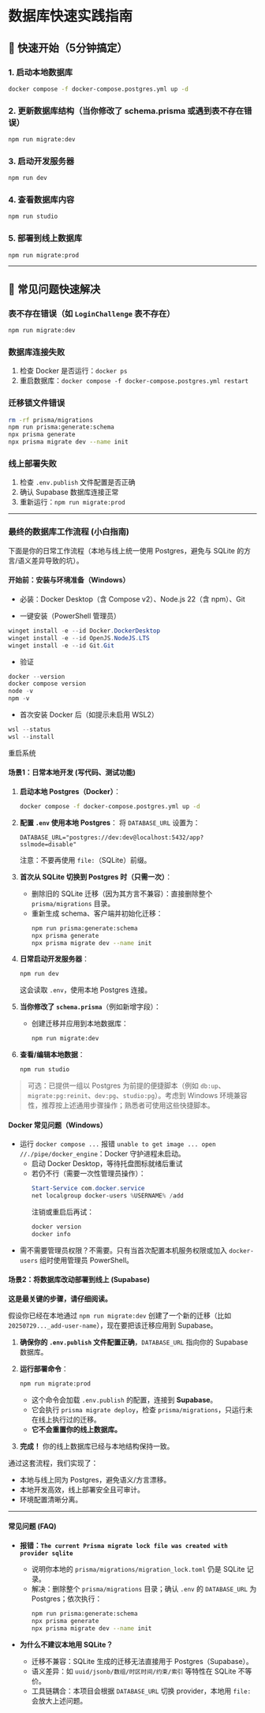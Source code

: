 # 数据库快速实践指南

## 🚀 快速开始（5分钟搞定）

### 1. 启动本地数据库
```bash
docker compose -f docker-compose.postgres.yml up -d
```

### 2. 更新数据库结构（当你修改了 schema.prisma 或遇到表不存在错误）
```bash
npm run migrate:dev
```

### 3. 启动开发服务器
```bash
npm run dev
```

### 4. 查看数据库内容
```bash
npm run studio
```

### 5. 部署到线上数据库
```bash
npm run migrate:prod
```

---

## 🔧 常见问题快速解决

### 表不存在错误（如 `LoginChallenge` 表不存在）
```bash
npm run migrate:dev
```

### 数据库连接失败
1. 检查 Docker 是否运行：`docker ps`
2. 重启数据库：`docker compose -f docker-compose.postgres.yml restart`

### 迁移锁文件错误
```bash
rm -rf prisma/migrations
npm run prisma:generate:schema
npx prisma generate
npx prisma migrate dev --name init
```

### 线上部署失败
1. 检查 `.env.publish` 文件配置是否正确
2. 确认 Supabase 数据库连接正常
3. 重新运行：`npm run migrate:prod`

---

### **最终的数据库工作流程 (小白指南)**

下面是你的日常工作流程（本地与线上统一使用 Postgres，避免与 SQLite 的方言/语义差异导致的坑）。

#### 开始前：安装与环境准备（Windows）

- 必装：Docker Desktop（含 Compose v2）、Node.js 22（含 npm）、Git

- 一键安装（PowerShell 管理员）
```powershell
winget install -e --id Docker.DockerDesktop
winget install -e --id OpenJS.NodeJS.LTS
winget install -e --id Git.Git
```

- 验证
```powershell
docker --version
docker compose version
node -v
npm -v
```

- 首次安装 Docker 后（如提示未启用 WSL2）
```powershell
wsl --status
wsl --install
```
重启系统

#### **场景1：日常本地开发 (写代码、测试功能)**

1.  **启动本地 Postgres（Docker）**：
    ```bash
    docker compose -f docker-compose.postgres.yml up -d
    ```

2.  **配置 `.env` 使用本地 Postgres**：
    将 `DATABASE_URL` 设置为：
    ```env
    DATABASE_URL="postgres://dev:dev@localhost:5432/app?sslmode=disable"
    ```
    注意：不要再使用 `file:`（SQLite）前缀。

3.  **首次从 SQLite 切换到 Postgres 时（只需一次）**：
    - 删除旧的 SQLite 迁移（因为其方言不兼容）：直接删除整个 `prisma/migrations` 目录。
    - 重新生成 schema、客户端并初始化迁移：
      ```bash
      npm run prisma:generate:schema
      npx prisma generate
      npx prisma migrate dev --name init
      ```

4.  **日常启动开发服务器**：
    ```bash
    npm run dev
    ```
    这会读取 `.env`，使用本地 Postgres 连接。

5.  **当你修改了 `schema.prisma`**（例如新增字段）：
    - 创建迁移并应用到本地数据库：
      ```bash
      npm run migrate:dev
      ```

6.  **查看/编辑本地数据**：
    ```bash
    npm run studio
    ```

> 可选：已提供一组以 Postgres 为前提的便捷脚本（例如 `db:up`、`migrate:pg:reinit`、`dev:pg`、`studio:pg`）。考虑到 Windows 环境兼容性，推荐按上述通用步骤操作；熟悉者可使用这些快捷脚本。

#### Docker 常见问题（Windows）

- 运行 `docker compose ...` 报错 `unable to get image ... open //./pipe/docker_engine`：Docker 守护进程未启动。
  - 启动 Docker Desktop，等待托盘图标就绪后重试
  - 若仍不行（需要一次性管理员操作）：
    ```powershell
    Start-Service com.docker.service
    net localgroup docker-users %USERNAME% /add
    ```
    注销或重启后再试：
    ```powershell
    docker version
    docker info
    ```
- 需不需要管理员权限？不需要。只有当首次配置本机服务权限或加入 `docker-users` 组时使用管理员 PowerShell。

#### **场景2：将数据库改动部署到线上 (Supabase)**

**这是最关键的步骤，请仔细阅读。**

假设你已经在本地通过 `npm run migrate:dev` 创建了一个新的迁移（比如 `20250729..._add-user-name`），现在要把该迁移应用到 Supabase。

1.  **确保你的 `.env.publish` 文件配置正确**，`DATABASE_URL` 指向你的 Supabase 数据库。

2.  **运行部署命令**：
    ```bash
    npm run migrate:prod
    ```
    *   这个命令会加载 `.env.publish` 的配置，连接到 **Supabase**。
    *   它会执行 `prisma migrate deploy`，检查 `prisma/migrations`，只运行未在线上执行过的迁移。
    *   **它不会重置你的线上数据库。**

3.  **完成！** 你的线上数据库已经与本地结构保持一致。

通过这套流程，我们实现了：
*   本地与线上同为 Postgres，避免语义/方言漂移。
*   本地开发高效，线上部署安全且可审计。
*   环境配置清晰分离。

---

#### 常见问题 (FAQ)

- **报错：`The current Prisma migrate lock file was created with provider sqlite`**
  - 说明你本地的 `prisma/migrations/migration_lock.toml` 仍是 SQLite 记录。
  - 解决：删除整个 `prisma/migrations` 目录；确认 `.env` 的 `DATABASE_URL` 为 Postgres；依次执行：
    ```bash
    npm run prisma:generate:schema
    npx prisma generate
    npx prisma migrate dev --name init
    ```

- **为什么不建议本地用 SQLite？**
  - 迁移不兼容：SQLite 生成的迁移无法直接用于 Postgres（Supabase）。
  - 语义差异：如 `uuid/jsonb/数组/时区时间/约束/索引` 等特性在 SQLite 不等价。
  - 工具链耦合：本项目会根据 `DATABASE_URL` 切换 provider，本地用 `file:` 会放大上述问题。